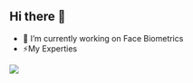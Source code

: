 ## Hi there 👋

<!--
**jaymoundekar18/jaymoundekar18** is a ✨ _special_ ✨ repository because its `README.md` (this file) appears on your GitHub profile.

Here are some ideas to get you started:

- 🔭 I’m currently working on ...
- 🌱 I’m currently learning ...
- 👯 I’m looking to collaborate on ...
- 🤔 I’m looking for help with ...
- 💬 Ask me about ...
- 📫 How to reach me: ...
- 😄 Pronouns: ...
- ⚡ Fun fact: ...
-->
- 🔭 I’m currently working on Face Biometrics
- ⚡My Experties 
<a href="#">
  <img align="center" src="https://github-readme-stats.vercel.app/api/top-langs?username=jaymoundekar18&count_private=true&hide=tex,Rich%20Text%20Format&langs_count=10&layout=compact&bg_color=00000000&text_color=2B65CF&icon_color=2B65CF&title_color=2B65CF&hide_border=true&exclude_repo=Modellierung">
</a>
